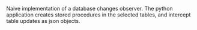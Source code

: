 Naive implementation of a database changes observer.
The python application creates stored procedures in the selected tables, and intercept table updates as json objects.
